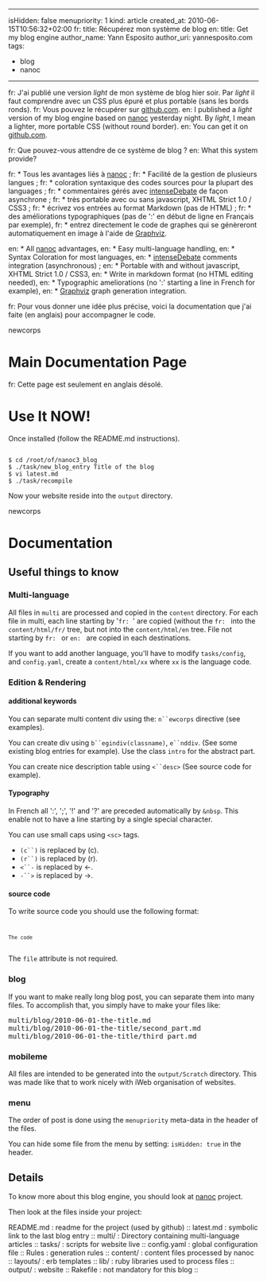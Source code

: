 -----
isHidden:       false
menupriority:   1
kind:           article
created_at:     2010-06-15T10:56:32+02:00
fr: title: Récupérez mon système de blog
en: title: Get my blog engine
author_name: Yann Esposito
author_uri: yannesposito.com
tags:
  - blog
  - nanoc
-----

fr: J'ai publié une version *light* de mon système de blog hier soir. Par *light* il faut comprendre avec un CSS plus épuré et plus portable (sans les bords ronds).
fr: Vous pouvez le récupérer sur [github.com](http://github.com/yogsototh/nanoc3_blog).
en: I published a *light* version of my blog engine based on [nanoc](http://nanoc.stoneship.org) yesterday night. By *light*, I mean a lighter, more portable CSS (without round border).
en: You can get it on [github.com](http://github.com/yogsototh/nanoc3_blog).

fr: Que pouvez-vous attendre de ce système de blog ?
en: What this system provide?

fr: * Tous les avantages liés à [nanoc](http://nanoc.stoneship.org) ;
fr: * Facilité de la gestion de plusieurs langues ;
fr: * coloration syntaxique des codes sources pour la plupart des languages ;
fr: * commentaires gérés avec [intenseDebate](http://intensedebate.org) de façon asynchrone ;
fr: * très portable avec ou sans javascript, XHTML Strict 1.0 / CSS3 ;
fr: * écrivez vos entrées au format Markdown (pas de HTML) ;
fr: * des améliorations typographiques (pas de ':' en début de ligne en Français par exemple),
fr: * entrez directement le code de graphes qui se génèreront automatiquement en image à l'aide de [Graphviz](http://graphviz.org).

en: * All [nanoc](http://nanoc.stoneship.org) advantages,
en: * Easy multi-language handling,
en: * Syntax Coloration for most languages,
en: * [intenseDebate](http://intensedebate.org) comments integration (asynchronous) ;
en: * Portable with and without javascript, XHTML Strict 1.0 / CSS3,
en: * Write in markdown format (no HTML editing needed),
en: * Typographic ameliorations (no ':' starting a line in French for example),
en: * [Graphviz](http://graphviz.org) graph generation integration.

fr: Pour vous donner une idée plus précise, voici la documentation que j'ai faite (en anglais) pour accompagner le code.

newcorps

# Main Documentation Page

fr: Cette page est seulement en anglais désolé.

# Use It NOW!

Once installed (follow the README.md instructions).

<code class="zsh">
$ cd /root/of/nanoc3_blog
$ ./task/new_blog_entry Title of the blog
$ vi latest.md
$ ./task/recompile
</code>

Now your website reside into the `output` directory.

newcorps

# Documentation

## Useful things to know

### Multi-language

All files in `multi` are processed and copied in the `content` directory.
For each file in multi, each line starting by '`fr: `' are copied (without the `fr: ` into the `content/html/fr/` tree, but not into the `content/html/en` tree. File not starting by `fr: ` or `en: ` are copied in each destinations.

If you want to add another language, you'll have to modify `tasks/config`, and `config.yaml`, create a `content/html/xx` where `xx` is the language code.

### Edition & Rendering

#### additional keywords

You can separate multi content div using the: `n``ewcorps` directive (see examples).

You can create div using `b``egindiv(classname)`, `e``nddiv`. (See some existing blog entries for example). Use the class `intro` for the abstract part.

You can create nice description table using `<``desc>` (See source code for example).

#### Typography

In French all ':', ';', '!' and '?' are preceded automatically by `&nbsp`. This enable not to have a line starting by a single special character.

You can use small caps using `<sc>` tags. 

* `(c``)` is replaced by (c).
* `(r``)` is replaced by (r).
* `<``-` is replaced by <-.
* `-``>` is replaced by ->.

#### source code

To write source code you should use the following format:

<code class="html">
<code class="ruby" file="filename.rb">
The code
</cOde>
</code>

The `file` attribute is not required.


### blog

If you want to make really long blog post, you can separate them into many files. To accomplish that, you simply have to make your files like:

<pre class="twilight">
multi/blog/2010-06-01-the-title.md
multi/blog/2010-06-01-the-title/second_part.md
multi/blog/2010-06-01-the-title/third_part.md
</pre>


### mobileme

All files are intended to be generated into the `output/Scratch` directory.
This was made like that to work nicely with iWeb organisation of websites.

### menu

The order of post is done using the `menupriority` meta-data in the header of the files.

You can hide some file from the menu by setting: `isHidden: true` in the header.


## Details

To know more about this blog engine, you should look at
[nanoc](http://nanoc.stoneship.org) project.

Then look at the files inside your project:

<desc>
README.md   : readme for the project (used by github) ::
latest.md   : symbolic link to the last blog entry ::
multi/      : Directory containing multi-language articles ::
tasks/      : scripts for website live ::
config.yaml : global configuration file ::
Rules       : generation rules ::
content/    : content files processed by nanoc ::
layouts/    : erb templates ::
lib/        : ruby libraries used to process files ::
output/     : website ::
Rakefile    : not mandatory for this blog ::
</desc>
